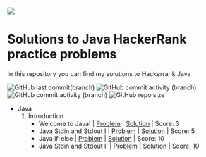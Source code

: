 <h1 aling="center"><a href="https://www.hackerrank.com/valenprofitos201"><img src="https://i0.wp.com/gradsingames.com/wp-content/uploads/2016/05/856771_668224053197841_1943699009_o.png"></a></h1>

# Solutions to Java HackerRank practice problems

In this repository you can find my solutions to Hackerrank Java

![GitHub last commit(branch)](https://img.shields.io/github/last-commit/ValenProfitos/JavaHackerRank/main)
![GitHub commit activity (branch)](https://img.shields.io/github/commit-activity/m/ValenProfitos/JavaHackerRank)
![GitHub commit activity (branch)](https://img.shields.io/github/commit-activity/y/ValenProfitos/JavaHackerRank)
![GitHub repo size](https://img.shields.io/github/repo-size/ValenProfitos/JavaHackerRank)

- Java
    01. Introduction
        - Welcome to Java! | [Problem](https://www.hackerrank.com/challenges/welcome-to-java/problem?isFullScreen=true) | [Solution](https://github.com/ValenProfitos/JavaHackerRank/tree/main/01.%20Introduction/001.%20Welcome%20to%20Java) | Score: 3
        - Java Stdin and Stdout I | [Problem](https://www.hackerrank.com/challenges/java-stdin-and-stdout-1/problem?isFullScreen=false) | [Solution](https://github.com/ValenProfitos/JavaHackerRank/tree/main/01.%20Introduction/002.Java%20Stdin%20and%20Stdout%20i) | Score: 5
        - Java if-else | [Problem](https://www.hackerrank.com/challenges/java-if-else/problem?isFullScreen=false) | [Solution](https://github.com/ValenProfitos/JavaHackerRank/tree/main/01.%20Introduction/003.%20Java%20if-else) | Score: 10
        - Java Stdin and Stdout II | [Problem](https://www.hackerrank.com/challenges/java-stdin-stdout/problem?isFullScreen=false) | [Solution](https://github.com/ValenProfitos/JavaHackerRank/tree/main/01.%20Introduction/004.%20Java%20Stdin%20and%20Stdout%20II) | Score: 10
    <!-- 02. Strings
    03. BigNumbers
    04. Data Structures
    05. Object Oriented Programming
    06. Exceptions Handling
    07. Advanced -->

<!-- | [Problem]() | [Solution]() | Score: -->